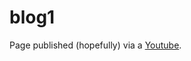 # blog1
Page published (hopefully) via a <a href="https://www.youtube.com/watch?v=nN6QuNqmAwk">Youtube</a>. 
